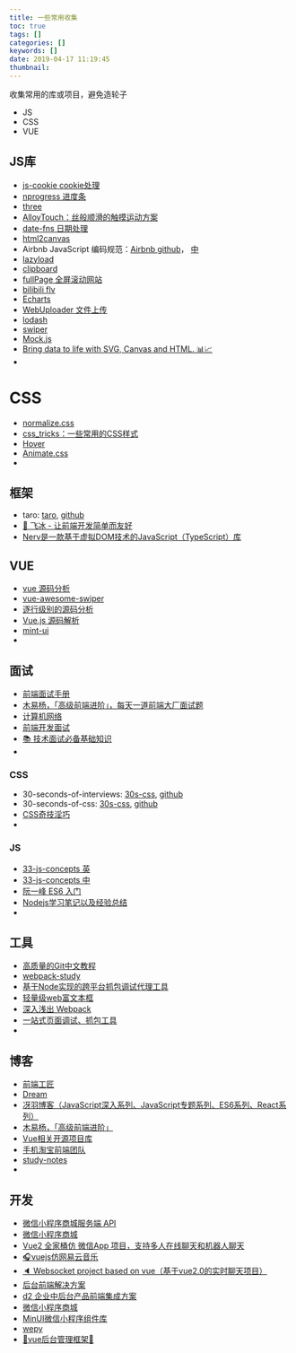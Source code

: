 ```yaml
---
title: 一些常用收集
toc: true
tags: []
categories: []
keywords: []
date: 2019-04-17 11:19:45
thumbnail:
---
```


收集常用的库或项目，避免造轮子
* JS
* CSS
* VUE

<!-- more -->

## JS库

* [js-cookie cookie处理](https://github.com/js-cookie/js-cookie)
* [nprogress 进度条](http://ricostacruz.com/nprogress/)
* [three](https://github.com/mrdoob/three.js)
* [AlloyTouch：丝般顺滑的触摸运动方案](https://github.com/AlloyTeam/AlloyTouch)
* [date-fns 日期处理](https://github.com/date-fns/date-fns)
* [html2canvas](https://github.com/niklasvh/html2canvas)
* Airbnb JavaScript 编码规范：[Airbnb github](https://github.com/airbnb/javascript)， [中](https://github.com/yuche/javascript)
* [lazyload](https://github.com/tuupola/lazyload)
* [clipboard](https://github.com/zenorocha/clipboard.js)
* [fullPage 全屏滚动网站](https://github.com/alvarotrigo/fullPage.js)
* [bilibili flv](https://github.com/bilibili/flv.js)
* [Echarts](https://github.com/apache/incubator-echarts)
* [WebUploader 文件上传](https://github.com/fex-team/webuploader)
* [lodash](https://github.com/lodash/lodash)
* [swiper](https://github.com/nolimits4web/swiper)
* [Mock.js](https://github.com/nuysoft/Mock)
* [Bring data to life with SVG, Canvas and HTML. 📊📈](https://d3js.org)
* []()

# CSS
* [normalize.css](https://github.com/necolas/normalize.css)
* [css_tricks：一些常用的CSS样式](https://qishaoxuan.github.io/css_tricks/)
* [Hover](https://github.com/IanLunn/Hover)
* [Animate.css](https://github.com/daneden/animate.css)
* []()

## 框架
* taro: [taro](https://taro.js.org/), [github](https://github.com/NervJS/taro)
* [🚀 飞冰 - 让前端开发简单而友好](https://github.com/alibaba/ice)
* [Nerv是一款基于虚拟DOM技术的JavaScript（TypeScript）库](https://github.com/NervJS/nerv/blob/master/README_CN.md)

## VUE
* [vue 源码分析](https://github.com/ustbhuangyi/vue-analysis)
* [vue-awesome-swiper](https://surmon-china.github.io/vue-awesome-swiper/)
* [逐行级别的源码分析](https://github.com/HcySunYang/vue-design)
* [Vue.js 源码解析](https://github.com/answershuto/learnVue)
* [mint-ui](https://github.com/mint-ui/docs)
* []()

## 面试
* [前端面试手册](https://github.com/yangshun/front-end-interview-handbook/blob/master/Translations/Chinese/README.md)
* [木易杨，「高级前端进阶」，每天一道前端大厂面试题](https://github.com/Advanced-Frontend/Daily-Interview-Question)
* [计算机网络](https://github.com/FEGuideTeam/FEGuide/tree/master/%E7%BD%91%E7%BB%9C%E9%97%AE%E9%A2%98)
* [前端开发面试](https://github.com/markyun/My-blog/tree/master/Front-end-Developer-Questions/Questions-and-Answers)
* [📚 技术面试必备基础知识](https://cyc2018.github.io/CS-Notes/#/)
* []()

### CSS
* 30-seconds-of-interviews: [30s-css](https://30secondsofinterviews.org/), [github](https://github.com/30-seconds/30-seconds-of-interviews)
* 30-seconds-of-css: [30s-css](https://30-seconds.github.io/30-seconds-of-css/), [github](https://github.com/30-seconds/30-seconds-of-css)
* [CSS奇技淫巧](https://github.com/chokcoco/iCSS)
* []()

### JS
* [33-js-concepts 英](https://github.com/leonardomso/33-js-concepts)
* [33-js-concepts 中](https://github.com/stephentian/33-js-concepts)
* [阮一峰 ES6 入门](http://es6.ruanyifeng.com/#README)
* [Nodejs学习笔记以及经验总结](https://github.com/chyingp/nodejs-learning-guide)
* []()


## 工具
* [高质量的Git中文教程](https://github.com/geeeeeeeeek/git-recipes)
* [webpack-study](https://github.com/qq20004604/webpack-study)
* [基于Node实现的跨平台抓包调试代理工具](https://github.com/avwo/whistle/blob/master/README-zh_CN.md)
* [轻量级web富文本框](https://github.com/wangfupeng1988/wangEditor)
* [深入浅出 Webpack](http://webpack.wuhaolin.cn/)
* [一站式页面调试、抓包工具](https://github.com/wuchangming/spy-debugger)
* []()

## 博客
* [前端工匠](https://github.com/ljianshu/Blog)
* [Dream](https://github.com/KieSun/Dream)
* [冴羽博客（JavaScript深入系列、JavaScript专题系列、ES6系列、React系列）](https://github.com/mqyqingfeng/Blog)
* [木易杨，「高级前端进阶」](https://github.com/yygmind/blog)
* [Vue相关开源项目库](https://github.com/rumengkai/awesome-vue)
* [手机淘宝前端团队](https://github.com/amfe/article)
* [study-notes](https://github.com/tsrot/study-notes)
* []()

## 开发
* [微信小程序商城服务端 API](https://github.com/tumobi/nideshop)
* [微信小程序商城](https://github.com/tumobi/nideshop-mini-program)
* [Vue2 全家桶仿 微信App 项目，支持多人在线聊天和机器人聊天](https://github.com/bailichen/vue-weixin)
* [🎧vuejs仿网易云音乐](https://github.com/hua1995116/musiccloudWebapp)
* [🔈 Websocket project based on vue（基于vue2.0的实时聊天项目）](https://github.com/hua1995116/webchat)
* [后台前端解决方案](https://github.com/PanJiaChen/vue-element-admin/blob/master/README.zh-CN.md)
* [d2 企业中后台产品前端集成方案](https://github.com/d2-projects/d2-admin)
* [微信小程序商城](https://github.com/EastWorld/wechat-app-mall)
* [MinUI微信小程序组件库](https://github.com/meili/minui)
* [wepy](https://github.com/Tencent/wepy)
* [👏vue后台管理框架👏 ](https://github.com/herozhou/vue-framework-wz)